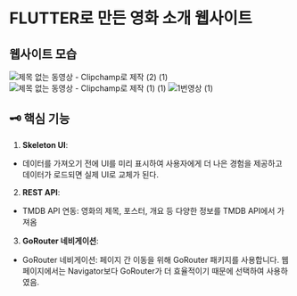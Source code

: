 


#  **FLUTTER로 만든 영화 소개 웹사이트**


웹사이트 모습
---
![제목 없는 동영상 - Clipchamp로 제작 (2) (1)](https://github.com/user-attachments/assets/0b0736e7-faed-48b7-948d-f7978224a29a)
![제목 없는 동영상 - Clipchamp로 제작 (1) (1)](https://github.com/user-attachments/assets/c95dbdd0-2bbd-47e6-b141-50f54f2f3b65)
![1번영상 (1)](https://github.com/user-attachments/assets/fb304fd9-b8c2-4415-be4f-846e69a81cdb)

## 🗝 **핵심 기능**

1. **Skeleton UI**: 
 - 데이터를 가져오기 전에 UI를 미리 표시하여 사용자에게 더 나은 경험을 제공하고 데이터가 로드되면 실제 UI로 교체가 된다.
2. **REST API**: 
 - TMDB API 연동: 영화의 제목, 포스터, 개요 등 다양한 정보를 TMDB API에서 가져옴
3. **GoRouter 네비게이션**: 
 - GoRouter 네비게이션: 페이지 간 이동을 위해 GoRouter 패키지를 사용합니다. 웹페이지에서는 Navigator보다 GoRouter가 더 효율적이기 때문에 선택하여 사용하였음.


